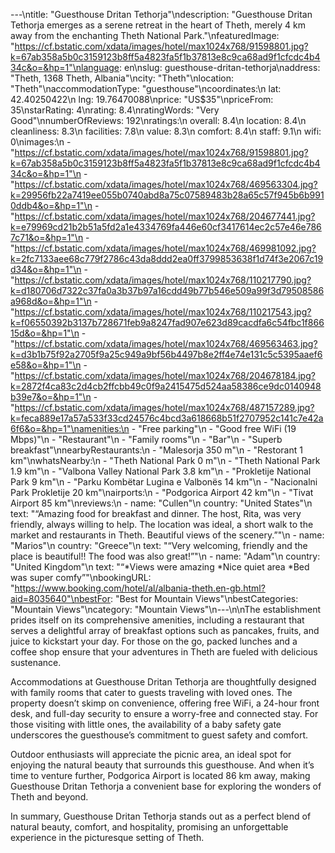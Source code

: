 ---\ntitle: "Guesthouse Dritan Tethorja"\ndescription: "Guesthouse Dritan Tethorja emerges as a serene retreat in the heart of Theth, merely 4 km away from the enchanting Theth National Park."\nfeaturedImage: "https://cf.bstatic.com/xdata/images/hotel/max1024x768/91598801.jpg?k=67ab358a5b0c3159123b8ff5a4823fa5f1b37813e8c9ca68ad9f1cfcdc4b434c&o=&hp=1"\nlanguage: en\nslug: guesthouse-dritan-tethorja\naddress: "Theth, 1368 Theth, Albania"\ncity: "Theth"\nlocation: "Theth"\naccommodationType: "guesthouse"\ncoordinates:\n  lat: 42.40250422\n  lng: 19.76470088\nprice: "US$35"\npriceFrom: 35\nstarRating: 4\nrating: 8.4\nratingWords: "Very Good"\nnumberOfReviews: 192\nratings:\n  overall: 8.4\n  location: 8.4\n  cleanliness: 8.3\n  facilities: 7.8\n  value: 8.3\n  comfort: 8.4\n  staff: 9.1\n  wifi: 0\nimages:\n  - "https://cf.bstatic.com/xdata/images/hotel/max1024x768/91598801.jpg?k=67ab358a5b0c3159123b8ff5a4823fa5f1b37813e8c9ca68ad9f1cfcdc4b434c&o=&hp=1"\n  - "https://cf.bstatic.com/xdata/images/hotel/max1024x768/469563304.jpg?k=29956fb22a7419ee055b0740abd8a75c07589483b28a65c57f945b6b9910ddb4&o=&hp=1"\n  - "https://cf.bstatic.com/xdata/images/hotel/max1024x768/204677441.jpg?k=e79969cd21b2b51a5fd2a1e4334769fa446e60cf3417614ec2c57e46e7867c71&o=&hp=1"\n  - "https://cf.bstatic.com/xdata/images/hotel/max1024x768/469981092.jpg?k=2fc7133aee68c779f2786c43da8ddd2ea0ff3799853638f1d74f3e2067c19d34&o=&hp=1"\n  - "https://cf.bstatic.com/xdata/images/hotel/max1024x768/110217790.jpg?k=d180706d7322c37fa0a3b37b97a16cdd49b77b546e509a99f3d79508586a968d&o=&hp=1"\n  - "https://cf.bstatic.com/xdata/images/hotel/max1024x768/110217543.jpg?k=f06550392b3137b728671feb9a8247fad907e623d89cacdfa6c54fbc1f86615d&o=&hp=1"\n  - "https://cf.bstatic.com/xdata/images/hotel/max1024x768/469563463.jpg?k=d3b1b75f92a2705f9a25c949a9bf56b4497b8e2ff4e74e131c5c5395aaef6e58&o=&hp=1"\n  - "https://cf.bstatic.com/xdata/images/hotel/max1024x768/204678184.jpg?k=2872f4ca83c2d4cb2ffcbb49c0f9a2415475d524aa58386ce9dc0140948b39e7&o=&hp=1"\n  - "https://cf.bstatic.com/xdata/images/hotel/max1024x768/487157289.jpg?k=feca889e17a57a533f33cd24576c4bcd3a618668b51f2707952c141c7e42a6f6&o=&hp=1"\namenities:\n  - "Free parking"\n  - "Good free WiFi (19 Mbps)"\n  - "Restaurant"\n  - "Family rooms"\n  - "Bar"\n  - "Superb breakfast"\nnearbyRestaurants:\n  - "Malesorja 350 m"\n  - "Restorant 1 km"\nwhatsNearby:\n  - "Theth National Park 0 m"\n  - "Theth National Park 1.9 km"\n  - "Valbona Valley National Park 3.8 km"\n  - "Prokletije National Park 9 km"\n  - "Parku Kombëtar Lugina e Valbonës 14 km"\n  - "Nacionalni Park Prokletije 20 km"\nairports:\n  - "Podgorica Airport 42 km"\n  - "Tivat Airport 85 km"\nreviews:\n  - name: "Cullen"\n    country: "United States"\n    text: "“Amazing food for breakfast and dinner. The host, Rita, was very friendly, always willing to help. The location was ideal, a short walk to the market and restaurants in Theth. Beautiful views of the scenery.”"\n  - name: "Marios"\n    country: "Greece"\n    text: "“Very welcoming, friendly and the place is beautiful!! The food was also great!”"\n  - name: "Adam"\n    country: "United Kingdom"\n    text: "“*Views were amazing
*Nice quiet area *Bed was super comfy”"\nbookingURL: "https://www.booking.com/hotel/al/albania-theth.en-gb.html?aid=8035640"\nbestFor: "Best for Mountain Views"\nbestCategories: "Mountain Views"\ncategory: "Mountain Views"\n---\n\nThe establishment prides itself on its comprehensive amenities, including a restaurant that serves a delightful array of breakfast options such as pancakes, fruits, and juice to kickstart your day. For those on the go, packed lunches and a coffee shop ensure that your adventures in Theth are fueled with delicious sustenance.

Accommodations at Guesthouse Dritan Tethorja are thoughtfully designed with family rooms that cater to guests traveling with loved ones. The property doesn’t skimp on convenience, offering free WiFi, a 24-hour front desk, and full-day security to ensure a worry-free and connected stay. For those visiting with little ones, the availability of a baby safety gate underscores the guesthouse’s commitment to guest safety and comfort.

Outdoor enthusiasts will appreciate the picnic area, an ideal spot for enjoying the natural beauty that surrounds this guesthouse. And when it’s time to venture further, Podgorica Airport is located 86 km away, making Guesthouse Dritan Tethorja a convenient base for exploring the wonders of Theth and beyond.

In summary, Guesthouse Dritan Tethorja stands out as a perfect blend of natural beauty, comfort, and hospitality, promising an unforgettable experience in the picturesque setting of Theth.
